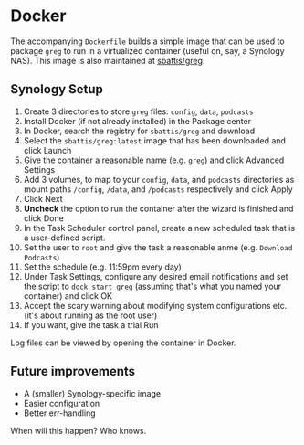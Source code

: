 # Docker

The accompanying `Dockerfile` builds a simple image that can be used to package `greg` to run in a virtualized container (useful on, say, a Synology NAS). This image is also maintained at [sbattis/greg](https://hub.docker.com/repository/docker/sbattis/greg).

## Synology Setup

1. Create 3 directories to store `greg` files: `config`, `data`, `podcasts`
2. Install Docker (if not already installed) in the Package center
3. In Docker, search the registry for `sbattis/greg` and download
4. Select the `sbattis/greg:latest` image that has been downloaded and click Launch
5. Give the container a reasonable name (e.g. `greg`) and click Advanced Settings
6. Add 3 volumes, to map to your `config`, `data`, and `podcasts` directories as mount paths `/config`, `/data`, and `/podcasts` respectively and click Apply
7. Click Next
8. **Uncheck** the option to run the container after the wizard is finished and click Done
9. In the Task Scheduler control panel, create a new scheduled task that is a user-defined script.
10. Set the user to `root` and give the task a reasonable anme (e.g. `Download Podcasts`)
11. Set the schedule (e.g. 11:59pm every day)
12. Under Task Settings, configure any desired email notifications and set the script to `dock start greg` (assuming that's what you named your container) and click OK
13. Accept the scary warning about modifying system configurations etc. (it's about running as the root user)
14. If you want, give the task a trial Run

Log files can be viewed by opening the container in Docker.

## Future improvements

- A (smaller) Synology-specific image
- Easier configuration
- Better err-handling

When will this happen? Who knows.
